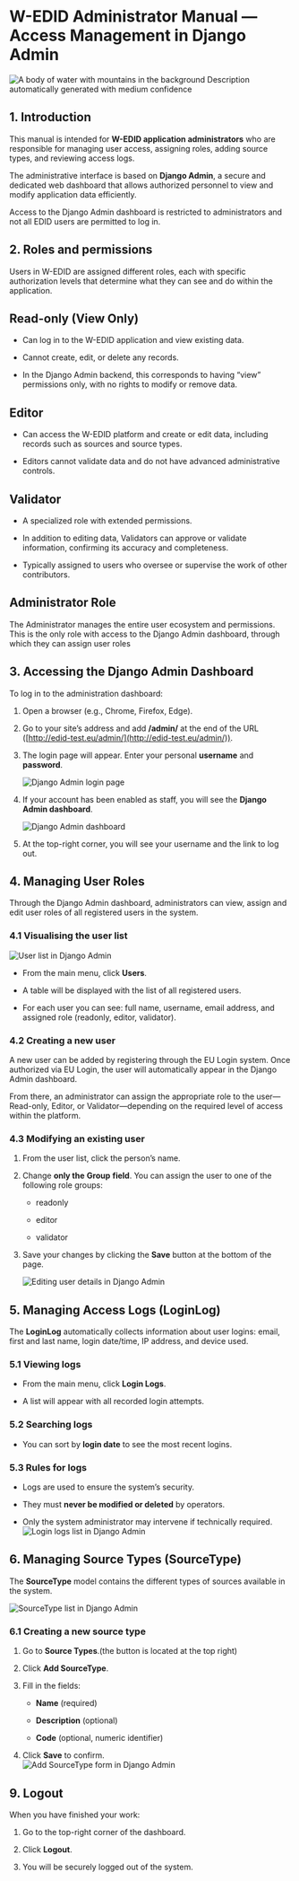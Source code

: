 # **W-EDID Administrator Manual — Access Management in Django Admin**

![A body of water with mountains in the background Description automatically generated with medium confidence](./media/cover_admin.png)

## **1. Introduction**

This manual is intended for **W-EDID application administrators** who
are responsible for managing user access, assigning roles, adding source
types, and reviewing access logs.

The administrative interface is based on **Django Admin**, a secure and
dedicated web dashboard that allows authorized personnel to view and
modify application data efficiently.

Access to the Django Admin dashboard is restricted to administrators and
not all EDID users are permitted to log in.

## **2. Roles and permissions**

Users in W-EDID are assigned different roles, each with specific
authorization levels that determine what they can see and do within the
application.

## Read-only (View Only)

- Can log in to the W-EDID application and view existing data.

- Cannot create, edit, or delete any records.

- In the Django Admin backend, this corresponds to having “view”
  permissions only, with no rights to modify or remove data.

## Editor

- Can access the W-EDID platform and create or edit data, including
  records such as sources and source types.

- Editors cannot validate data and do not have advanced administrative
  controls.

## Validator

- A specialized role with extended permissions.

- In addition to editing data, Validators can approve or validate
  information, confirming its accuracy and completeness.

- Typically assigned to users who oversee or supervise the work of other
  contributors.

## Administrator Role

The Administrator manages the entire user ecosystem and permissions.
This is the only role with access to the Django Admin dashboard, through
which they can assign user roles

## **3. Accessing the Django Admin Dashboard**

To log in to the administration dashboard:

1. Open a browser (e.g., Chrome, Firefox, Edge).

2. Go to your site’s address and add **/admin/** at the end of the URL
    ([http://edid-test.eu/admin/](http://edid-test.eu/admin/)).

3. The login page will appear. Enter your personal **username** and
    **password**.

    ![Django Admin login page](./media/image1.png)

4. If your account has been enabled as staff, you will see the **Django
        Admin dashboard**.
    
    ![Django Admin dashboard](./media/image2.png)

5. At the top-right corner, you will see your username and the link to
    log out.

## **4. Managing User Roles**

Through the Django Admin dashboard, administrators can view, assign and
edit user roles of all registered users in the system.

### **4.1 Visualising the user list**  

![User list in Django Admin](./media/image3.png)

- From the main menu, click **Users**.

- A table will be displayed with the list of all registered users.

- For each user you can see: full name, username, email address, and
  assigned role (readonly, editor, validator).

### **4.2 Creating a new user**

A new user can be added by registering through the EU Login system. Once
authorized via EU Login, the user will automatically appear in the
Django Admin dashboard.

From there, an administrator can assign the appropriate role to the
user—Read-only, Editor, or Validator—depending on the required level of
access within the platform.

### **4.3 Modifying an existing user**

1.  From the user list, click the person’s name.

2.  Change **only the** **Group** **field**. You can assign the user to
    one of the following role groups:

    - readonly

    - editor

    - validator

3.  Save your changes by clicking the **Save** button at the bottom of
    the
        page.
    
    ![Editing user details in Django Admin](./media/image4.png)

## **5. Managing Access Logs (LoginLog)**

The **LoginLog** automatically collects information about user logins:
email, first and last name, login date/time, IP address, and device
used.

### **5.1 Viewing logs**

- From the main menu, click **Login Logs**.

- A list will appear with all recorded login attempts.

### **5.2 Searching logs**

- You can sort by **login date** to see the most recent logins.

### **5.3 Rules for logs**

- Logs are used to ensure the system’s security.

- They must **never be modified or deleted** by operators.

- Only the system administrator may intervene if technically required.
  ![Login logs list in Django Admin](./media/image5.png)

## **6. Managing Source Types (SourceType)**

The **SourceType** model contains the different types of sources
available in the system.

![SourceType list in Django Admin](./media/image6.png)

### **6.1 Creating a new source type**

1. Go to **Source Types**.(the button is located at the top right)

2. Click **Add SourceType**.

3. Fill in the fields:

    - **Name** (required)

    - **Description** (optional)

    - **Code** (optional, numeric identifier)

4. Click **Save** to confirm.  
    ![Add SourceType form in Django Admin](./media/image7.png)

## **9. Logout**

When you have finished your work:

1.  Go to the top-right corner of the dashboard.

2.  Click **Logout**.

3.  You will be securely logged out of the system.
